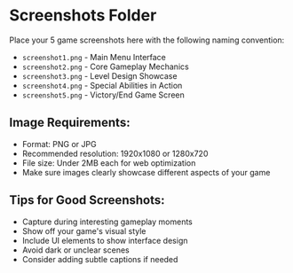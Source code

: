 # Screenshots Folder

Place your 5 game screenshots here with the following naming convention:

- `screenshot1.png` - Main Menu Interface
- `screenshot2.png` - Core Gameplay Mechanics  
- `screenshot3.png` - Level Design Showcase
- `screenshot4.png` - Special Abilities in Action
- `screenshot5.png` - Victory/End Game Screen

## Image Requirements:
- Format: PNG or JPG
- Recommended resolution: 1920x1080 or 1280x720
- File size: Under 2MB each for web optimization
- Make sure images clearly showcase different aspects of your game

## Tips for Good Screenshots:
- Capture during interesting gameplay moments
- Show off your game's visual style
- Include UI elements to show interface design
- Avoid dark or unclear scenes
- Consider adding subtle captions if needed 